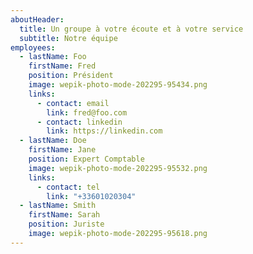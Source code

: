 ```yaml
---
aboutHeader:
  title: Un groupe à votre écoute et à votre service
  subtitle: Notre équipe
employees:
  - lastName: Foo
    firstName: Fred
    position: Président
    image: wepik-photo-mode-202295-95434.png
    links:
      - contact: email
        link: fred@foo.com
      - contact: linkedin
        link: https://linkedin.com
  - lastName: Doe
    firstName: Jane
    position: Expert Comptable
    image: wepik-photo-mode-202295-95532.png
    links:
      - contact: tel
        link: "+33601020304"
  - lastName: Smith
    firstName: Sarah
    position: Juriste
    image: wepik-photo-mode-202295-95618.png
---
```

